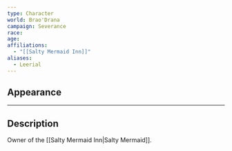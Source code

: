 ```yaml
---
type: Character
world: Brao'Drana
campaign: Severance
race: 
age: 
affiliations:
  - "[[Salty Mermaid Inn]]"
aliases:
  - Leerial
---
```

## Appearance


---

## Description

Owner of the [[Salty Mermaid Inn|Salty Mermaid]].